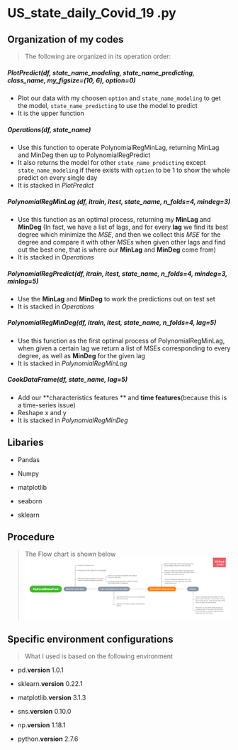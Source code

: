 # US_state_daily_Covid_19 .py #

## Organization of my codes ##
> The following are organized in its operation order:

##### PlotPredict(df, state_name_modeling, state_name_predicting, class_name, my_figsize=(10, 6), option=0)
+ Plot our data with my choosen `option` and `state_name_modeling` to get the model, `state_name_predicting` to use the model to predict
+ It is the upper function

##### Operations(df, state_name)
+ Use this function to operate PolynomialRegMinLag, returning MinLag and MinDeg then up to PolynomialRegPredict
+ It also returns the model for other `state_name_predicting` except `state_name_modeling` if there exists with `option` to be 1 to show the whole predict on every single day
+ It is stacked in *PlotPredict*

##### PolynomialRegMinLag (df, itrain, itest, state_name, n_folds=4, mindeg=3)
+ Use this function as an optimal process, returning my **MinLag** and **MinDeg** (In fact, we have a list of lags, and for every **lag** we find its best degree which minimize the *MSE*, and then we collect this *MSE* for the degree and compare it with other *MSEs* when given other lags and find out the best one, that is where our **MinLag** and **MinDeg** come from)
+ It is stacked in O*perations*

##### PolynomialRegPredict(df, itrain, itest, state_name, n_folds=4, mindeg=3, minlag=5)
+ Use the **MinLag** and **MinDeg** to work the predictions out on test set
+ It is stacked in *Operations*

##### PolynomialRegMinDeg(df, itrain, itest, state_name, n_folds=4, lag=5)
+ Use this function as the first optimal process of PolynomialRegMinLag, when given a certain lag we return a list of MSEs corresponding to every degree, as well as **MinDeg** for the given lag
+ It is stacked in *PolynomialRegMinLag*

##### CookDataFrame(df, state_name, lag=5)
+ Add our **characteristics features ** and **time features**(because this is a time-series issue)
+ Reshape x and y
+ It is stacked in *PolynomialRegMinDeg*


## Libaries ##
+ Pandas

+ Numpy

+ matplotlib

+ seaborn

+ sklearn

## Procedure ##
> The Flow chart is shown below
![](MyCovidStatePred.png)

## Specific environment configurations ##
> What I used is based on the following environment

+ pd.__version__		1.0.1

+ sklearn.__version__		0.22.1

+ matplotlib.__version__	3.1.3

+ sns.__version__		0.10.0

+ np.__version__		1.18.1

+ python.__version__		2.7.6
